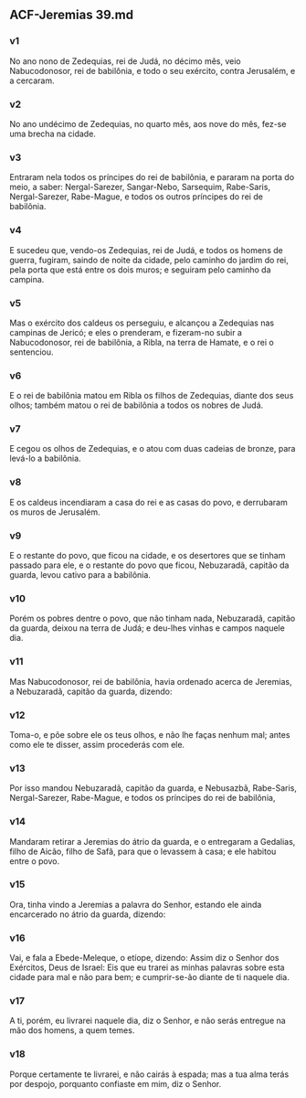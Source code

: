 ## ACF-Jeremias 39.md
### v1
 No ano nono de Zedequias, rei de Judá, no décimo mês, veio Nabucodonosor, rei de babilônia, e todo o seu exército, contra Jerusalém, e a cercaram.
### v2
 No ano undécimo de Zedequias, no quarto mês, aos nove do mês, fez-se uma brecha na cidade.
### v3
 Entraram nela todos os príncipes do rei de babilônia, e pararam na porta do meio, a saber: Nergal-Sarezer, Sangar-Nebo, Sarsequim, Rabe-Saris, Nergal-Sarezer, Rabe-Mague, e todos os outros príncipes do rei de babilônia.
### v4
 E sucedeu que, vendo-os Zedequias, rei de Judá, e todos os homens de guerra, fugiram, saindo de noite da cidade, pelo caminho do jardim do rei, pela porta que está entre os dois muros; e seguiram pelo caminho da campina.
### v5
 Mas o exército dos caldeus os perseguiu, e alcançou a Zedequias nas campinas de Jericó; e eles o prenderam, e fizeram-no subir a Nabucodonosor, rei de babilônia, a Ribla, na terra de Hamate, e o rei o sentenciou.
### v6
 E o rei de babilônia matou em Ribla os filhos de Zedequias, diante dos seus olhos; também matou o rei de babilônia a todos os nobres de Judá.
### v7
 E cegou os olhos de Zedequias, e o atou com duas cadeias de bronze, para levá-lo a babilônia.
### v8
 E os caldeus incendiaram a casa do rei e as casas do povo, e derrubaram os muros de Jerusalém.
### v9
 E o restante do povo, que ficou na cidade, e os desertores que se tinham passado para ele, e o restante do povo que ficou, Nebuzaradã, capitão da guarda, levou cativo para a babilônia.
### v10
 Porém os pobres dentre o povo, que não tinham nada, Nebuzaradã, capitão da guarda, deixou na terra de Judá; e deu-lhes vinhas e campos naquele dia.
### v11
 Mas Nabucodonosor, rei de babilônia, havia ordenado acerca de Jeremias, a Nebuzaradã, capitão da guarda, dizendo:
### v12
 Toma-o, e põe sobre ele os teus olhos, e não lhe faças nenhum mal; antes como ele te disser, assim procederás com ele.
### v13
 Por isso mandou Nebuzaradã, capitão da guarda, e Nebusazbã, Rabe-Saris, Nergal-Sarezer, Rabe-Mague, e todos os príncipes do rei de babilônia,
### v14
 Mandaram retirar a Jeremias do átrio da guarda, e o entregaram a Gedalias, filho de Aicão, filho de Safã, para que o levassem à casa; e ele habitou entre o povo.
### v15
 Ora, tinha vindo a Jeremias a palavra do Senhor, estando ele ainda encarcerado no átrio da guarda, dizendo:
### v16
 Vai, e fala a Ebede-Meleque, o etíope, dizendo: Assim diz o Senhor dos Exércitos, Deus de Israel: Eis que eu trarei as minhas palavras sobre esta cidade para mal e não para bem; e cumprir-se-ão diante de ti naquele dia.
### v17
 A ti, porém, eu livrarei naquele dia, diz o Senhor, e não serás entregue na mão dos homens, a quem temes.
### v18
 Porque certamente te livrarei, e não cairás à espada; mas a tua alma terás por despojo, porquanto confiaste em mim, diz o Senhor.
